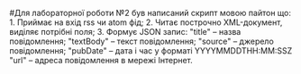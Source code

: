#Для лабораторної роботи №2 був написаний скрипт мовою пайтон що:
	1. Приймає на вхід rss чи atom фід;
	2. Читає построчно XML-документ, виділяє потрібні поля;
	3. Формує JSON запис:
		"title" – назва повідомлення;
		"textBody" – текст повідомлення;
		"source" – джерело повідомлення;
		"pubDate" – дата і час у форматі YYYYMMDDTHH:MM:SSZ
		"url" – адреса повідомлення в мережі Інтернет.
